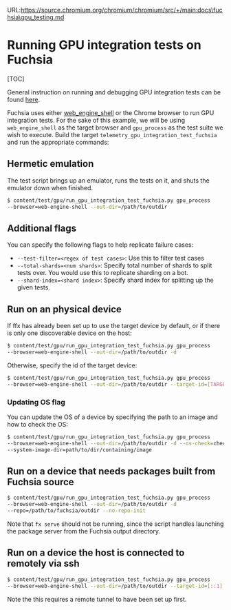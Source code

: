 URL:https://source.chromium.org/chromium/chromium/src/+/main:docs\fuchsia\gpu_testing.md
# Running GPU integration tests on Fuchsia

[TOC]

General instruction on running and debugging GPU integration tests can be
found [here](../gpu/gpu_testing.md).

Fuchsia uses either [web_engine_shell](../../fuchsia_web/shell/README.md)
or the Chrome browser to run GPU integration tests. For the sake of this
example, we will be using `web_engine_shell` as the target browser and
`gpu_process` as the test suite we wish to execute. Build the target
`telemetry_gpu_integration_test_fuchsia` and run the appropriate commands:

## Hermetic emulation

The test script brings up an emulator, runs the tests on it, and shuts the
emulator down when finished.

```bash
$ content/test/gpu/run_gpu_integration_test_fuchsia.py gpu_process
--browser=web-engine-shell --out-dir=/path/to/outdir
```

## Additional flags

You can specify the following flags to help replicate failure cases:

- `--test-filter=<regex of test cases>`: Use this to filter test cases
- `--total-shards=<num shards>`: Specify total number of shards to split tests
  over. You would use this to replicate sharding on a bot.
- `--shard-index=<shard index>`: Specify shard index for splitting up the given
  tests.

## Run on an physical device

If ffx has already been set up to use the target device by default,
or if there is only one discoverable device on the host:

```bash
$ content/test/gpu/run_gpu_integration_test_fuchsia.py gpu_process
--browser=web-engine-shell --out-dir=/path/to/outdir -d
```

Otherwise, specify the id of the target device:

```bash
$ content/test/gpu/run_gpu_integration_test_fuchsia.py gpu_process
--browser=web-engine-shell --out-dir=/path/to/outdir --target-id=[TARGET_ID]
```

### Updating OS flag
You can update the OS of a device by specifying the path to an image and how
to check the OS:

```bash
$ content/test/gpu/run_gpu_integration_test_fuchsia.py gpu_process
--browser=web-engine-shell --out-dir=/path/to/outdir -d --os-check=check
--system-image-dir=path/to/dir/containing/image
```

## Run on a device that needs packages built from Fuchsia source

```bash
$ content/test/gpu/run_gpu_integration_test_fuchsia.py gpu_process
--browser=web-engine-shell --out-dir=/path/to/outdir -d
--repo=/path/to/fuchsia/outdir --no-repo-init
```

Note that `fx serve` should not be running, since the script
handles launching the package server from the Fuchsia output directory.

## Run on a device the host is connected to remotely via ssh

```bash
$ content/test/gpu/run_gpu_integration_test_fuchsia.py gpu_process
--browser=web-engine-shell --out-dir=/path/to/outdir --target-id=[::1]:8022
```

Note the this requires a remote tunnel to have been set up first.
